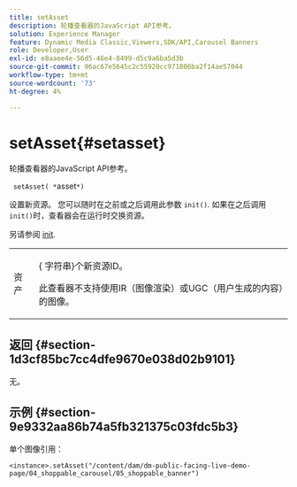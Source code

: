 ```yaml
---
title: setAsset
description: 轮播查看器的JavaScript API参考。
solution: Experience Manager
feature: Dynamic Media Classic,Viewers,SDK/API,Carousel Banners
role: Developer,User
exl-id: e8aaee4e-56d5-46e4-8499-d5c9a6ba5d3b
source-git-commit: 96ac67e5645c2c55920cc971806ba2f14ae57044
workflow-type: tm+mt
source-wordcount: '73'
ht-degree: 4%

---
```


# setAsset{#setasset}

轮播查看器的JavaScript API参考。

` setAsset( *`asset`*)`

设置新资源。 您可以随时在之前或之后调用此参数 `init()`. 如果在之后调用 `init()`时，查看器会在运行时交换资源。

另请参阅 [init](../../../c-html5-aem-asset-viewers/c-html5-aem-carousel/c-html5-aem-carousel-javascriptapiref/r-html5-aem-carousel-javascriptapiref-init.md#reference-aee94dd92a28410784f7a1792e28683b).

<table id="table_896DFF34A68A403DB93A6D597461A573"> 
 <tbody> 
  <tr> 
   <td colname="col1"> <p> <span class="codeph"> <span class="varname"> 资产</span> </span> </p> </td> 
   <td colname="col2"> <p>{<span class="codeph"> 字符串</span>}个新资源ID。 </p> <p>此查看器不支持使用IR（图像渲染）或UGC（用户生成的内容）的图像。 </p> </td>
  </tr>
 </tbody>
</table>

## 返回 {#section-1d3cf85bc7cc4dfe9670e038d02b9101}

无。

## 示例 {#section-9e9332aa86b74a5fb321375c03fdc5b3}

单个图像引用：

```
<instance>.setAsset("/content/dam/dm-public-facing-live-demo-page/04_shoppable_carousel/05_shoppable_banner")
```

